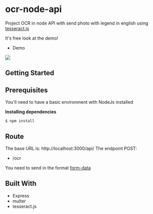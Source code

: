 # ocr-node-api

Project OCR in node API with send photo with legend in english using [tesseract.js](https://tesseract.projectnaptha.com/)

It's free look at the demo!

- Demo
<img src='./demo/demo.gif'>

## Getting Started

## Prerequisites

You'll need to have a basic environment with NodeJs installed

**Installing dependencies**
```
$ npm install
```

## Route

The base URL is: http://localhost:3000/api/
The endpoint POST: 

-  /ocr
 
You need to send in the format [form-data](https://developer.mozilla.org/pt-BR/docs/Web/API/FormData)

## Built With
- Express 
- multer
- tesseract.js
